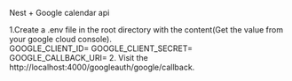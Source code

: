 Nest + Google calendar api

1.Create a .env file in the root directory with the content(Get the value from your google cloud console).<br/>
    GOOGLE_CLIENT_ID=
    GOOGLE_CLIENT_SECRET=
    GOOGLE_CALLBACK_URI=
2. Visit the http://localhost:4000/googleauth/google/callback. 